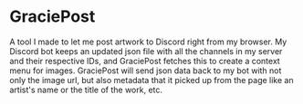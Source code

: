 # GraciePost
A tool I made to let me post artwork to Discord right from my browser. My Discord bot keeps an updated json file with all the channels in my server and their respective IDs, and GraciePost fetches this to create a context menu for images. GraciePost will send json data back to my bot with not only the image url, but also metadata that it picked up from the page like an artist's name or the title of the work, etc.
